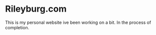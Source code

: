# Rileyburg.com
This is my personal website ive been working on a bit. In the process of completion.
